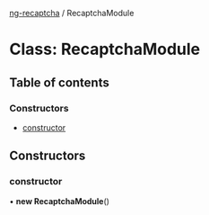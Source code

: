 [ng-recaptcha](../README.md) / RecaptchaModule

# Class: RecaptchaModule

## Table of contents

### Constructors

- [constructor](RecaptchaModule.md#constructor)

## Constructors

### constructor

• **new RecaptchaModule**()
